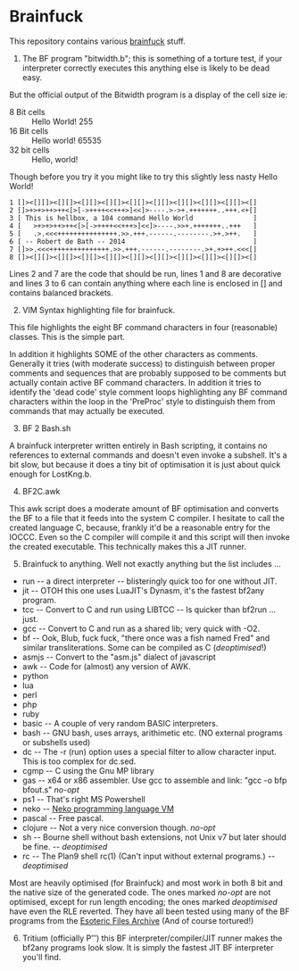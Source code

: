 Brainfuck
=========

This repository contains various [brainfuck](http://esolangs.org/wiki/Brainfuck) stuff.

1. The BF program "bitwidth.b"; this is something of a torture test, if your interpreter correctly executes this anything else is likely to be dead easy. 

  But the official output of the Bitwidth program is a display of the cell size ie:

  <dl><dt>8 Bit cells<dd>Hello World! 255<dt>16 Bit cells<dd>Hello world! 65535<dt>32 bit cells<dd>Hello, world!</dl>

  Though before you try it you might like to try this slightly less nasty Hello World! 

  ```brainfuck
  1 []><[][]><[][]><[][]><[][]><[][]><[][]><[][]><[][]><[][]><[]
  2 []>+>+>++>++<[>[->++++<<+++>]<<]>----.>->+.+++++++..+++.<+[]
  3 [ This is hellbox, a 104 command Hello World               ]
  4 [   >+>+>++>++<[>[->++++<<+++>]<<]>----.>>+.+++++++..+++   ]
  5 [   .>.<<<+++++++++++++++.>>.+++.------.--------.>+.>++.   ]
  6 [ -- Robert de Bath -- 2014                                ]
  7 []>>.<<<+++++++++++++++.>>.+++.------.--------.>+.+>++.<<<[]
  8 []><[][]><[][]><[][]><[][]><[][]><[][]><[][]><[][]><[][]><[]
  ```
  
  Lines 2 and 7 are the code that should be run, lines 1 and 8 are decorative and lines 3 to 6 can contain anything where each line is enclosed in [] and contains balanced brackets.

2. VIM Syntax highlighting file for brainfuck.

  This file highlights the eight BF command characters in four (reasonable) classes. This is the simple part.

  In addition it highlights SOME of the other characters as comments.  Generally it tries (with moderate success) to distinguish between proper comments and sequences that are probably supposed to be comments but actually contain active BF command characters. In addition it tries to identify the 'dead code' style comment loops highlighting any BF command characters within the loop in the 'PreProc' style to distinguish them from commands that may actually be executed.

3. BF 2 Bash.sh

  A brainfuck interpreter written entirely in Bash scripting, it contains no references to external commands and doesn't even invoke a subshell. It's a bit slow, but because it does a tiny bit of optimisation it is just about quick enough for LostKng.b.

4. BF2C.awk

  This awk script does a moderate amount of BF optimisation and converts the BF to a file that it feeds into the system C compiler. I hesitate to call the created language C, because, frankly it'd be a reasonable entry for the IOCCC. Even so the C compiler will compile it and this script will then invoke the created executable. This technically makes this a JIT runner.
  
5. Brainfuck to anything. Well not exactly anything but the list includes ...
  * run -- a direct interpreter -- blisteringly quick too for one without JIT.
  * jit -- OTOH this one uses LuaJIT's Dynasm, it's the fastest bf2any program.
  * tcc -- Convert to C and run using LIBTCC -- Is quicker than bf2run ... just.
  * gcc -- Convert to C and run as a shared lib; very quick with -O2.
  * bf -- Ook, Blub, fuck fuck, "there once was a fish named Fred" and similar transliterations. Some can be compiled as C (*deoptimised*!)
  * asmjs -- Convert to the "asm.js" dialect of javascript
  * awk	-- Code for (almost) any version of AWK.
  * python
  * lua
  * perl
  * php
  * ruby
  * basic -- A couple of very random BASIC interpreters.
  * bash -- GNU bash, uses arrays, arithimetic etc. (NO external programs or subshells used)
  * dc -- The -r (run) option uses a special filter to allow character input. This is too complex for dc.sed.
  * cgmp -- C using the Gnu MP library
  * gas -- x64 or x86 assembler. Use gcc to assemble and link: "gcc -o bfp bfout.s" *no-opt*
  * ps1 -- That's right MS Powershell
  * neko -- [Neko programming language VM](http://nekovm.org)
  * pascal -- Free pascal.
  * clojure -- Not a very nice conversion though. *no-opt*
  * sh -- Bourne shell without bash extensions, not Unix v7 but later should be fine. -- *deoptimised*
  * rc -- The Plan9 shell rc(1) (Can't input without external programs.) -- *deoptimised*

  Most are heavily optimised (for Brainfuck) and most work in both 8 bit and the native size of the generated code.
  The ones marked *no-opt* are not optimised, except for run length encoding; the ones marked *deoptimised* have even the RLE reverted.
  They have all been tested using many of the BF programs from the [Esoteric Files Archive](https://github.com/graue/esofiles/tree/master/brainfuck/src) (And of course tortured!)

6. Tritium (officially Ρ‴) this BF interpreter/compiler/JIT runner makes the bf2any programs look slow. It is simply the fastest JIT BF interpreter you'll find.
